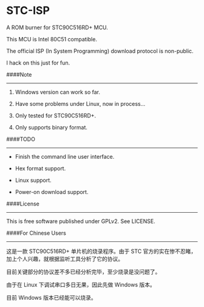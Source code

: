 STC-ISP
=======

A ROM burner for STC90C516RD+ MCU.

This MCU is Intel 80C51 compatible. 

The official ISP (In System Programming) download protocol is non-public.

I hack on this just for fun.

####Note
***

1. Windows version can work so far.

2. Have some problems under Linux, now in process...

3. Only tested for STC90C516RD+.

4. Only supports binary format.


####TODO
***

* Finish the command line user interface.

* Hex format support.

* Linux support.

* Power-on download support.

####License
***

This is free software published under GPLv2. See LICENSE.


####For Chinese Users
***

这是一款 STC90C516RD+ 单片机的烧录程序。由于 STC 官方的实在惨不忍睹，加上个人兴趣，就根据监听工具分析了它的协议。

目前关键部分的协议差不多已经分析完毕，至少烧录是没问题了。

由于在 Linux 下调试串口多日无果，因此先做 Windows 版本。

目前 Windows 版本已经能可以烧录。
